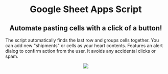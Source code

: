 <h1 align="center">Google Sheet Apps Script</h1>
<h2 align="center">Automate pasting cells with a click of a button!</h2>
<p></p>
<P>The script automatically finds the last row and groups cells together. You can add new "shipments" or cells as your heart contents. 
Features an alert dialog to confirm action from the user.  It avoids any accidental clicks or spam.</p>

<p align="center">
   <img src="https://s4.gifyu.com/images/tracker.gif"  />
</p>
